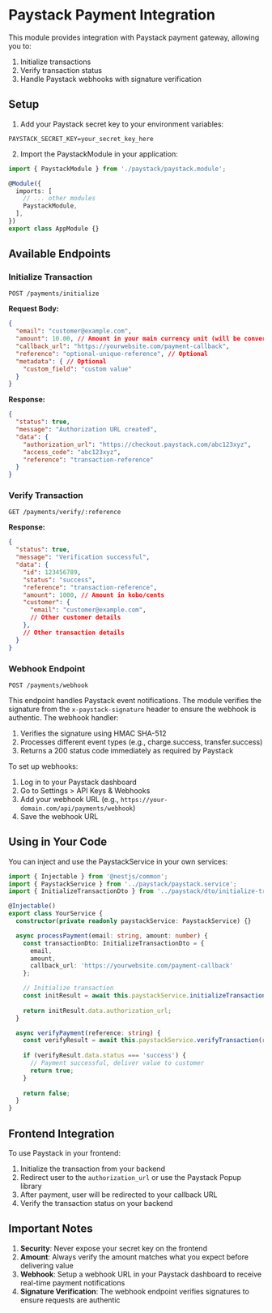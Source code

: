 # Paystack Payment Integration

This module provides integration with Paystack payment gateway, allowing you to:
1. Initialize transactions
2. Verify transaction status
3. Handle Paystack webhooks with signature verification

## Setup

1. Add your Paystack secret key to your environment variables:
```
PAYSTACK_SECRET_KEY=your_secret_key_here
```

2. Import the PaystackModule in your application:
```typescript
import { PaystackModule } from './paystack/paystack.module';

@Module({
  imports: [
    // ... other modules
    PaystackModule,
  ],
})
export class AppModule {}
```

## Available Endpoints

### Initialize Transaction

```
POST /payments/initialize
```

**Request Body:**
```json
{
  "email": "customer@example.com",
  "amount": 10.00, // Amount in your main currency unit (will be converted to subunits)
  "callback_url": "https://yourwebsite.com/payment-callback",
  "reference": "optional-unique-reference", // Optional
  "metadata": { // Optional
    "custom_field": "custom value"
  }
}
```

**Response:**
```json
{
  "status": true,
  "message": "Authorization URL created",
  "data": {
    "authorization_url": "https://checkout.paystack.com/abc123xyz",
    "access_code": "abc123xyz",
    "reference": "transaction-reference"
  }
}
```

### Verify Transaction

```
GET /payments/verify/:reference
```

**Response:**
```json
{
  "status": true,
  "message": "Verification successful",
  "data": {
    "id": 123456789,
    "status": "success",
    "reference": "transaction-reference",
    "amount": 1000, // Amount in kobo/cents
    "customer": {
      "email": "customer@example.com",
      // Other customer details
    },
    // Other transaction details
  }
}
```

### Webhook Endpoint

```
POST /payments/webhook
```

This endpoint handles Paystack event notifications. The module verifies the signature from the `x-paystack-signature` header to ensure the webhook is authentic. The webhook handler:

1. Verifies the signature using HMAC SHA-512
2. Processes different event types (e.g., charge.success, transfer.success)
3. Returns a 200 status code immediately as required by Paystack

To set up webhooks:
1. Log in to your Paystack dashboard
2. Go to Settings > API Keys & Webhooks
3. Add your webhook URL (e.g., `https://your-domain.com/api/payments/webhook`)
4. Save the webhook URL

## Using in Your Code

You can inject and use the PaystackService in your own services:

```typescript
import { Injectable } from '@nestjs/common';
import { PaystackService } from '../paystack/paystack.service';
import { InitializeTransactionDto } from '../paystack/dto/initialize-transaction.dto';

@Injectable()
export class YourService {
  constructor(private readonly paystackService: PaystackService) {}

  async processPayment(email: string, amount: number) {
    const transactionDto: InitializeTransactionDto = {
      email,
      amount,
      callback_url: 'https://yourwebsite.com/payment-callback'
    };

    // Initialize transaction
    const initResult = await this.paystackService.initializeTransaction(transactionDto);
    
    return initResult.data.authorization_url;
  }

  async verifyPayment(reference: string) {
    const verifyResult = await this.paystackService.verifyTransaction(reference);
    
    if (verifyResult.data.status === 'success') {
      // Payment successful, deliver value to customer
      return true;
    }
    
    return false;
  }
}
```

## Frontend Integration

To use Paystack in your frontend:

1. Initialize the transaction from your backend
2. Redirect user to the `authorization_url` or use the Paystack Popup library
3. After payment, user will be redirected to your callback URL
4. Verify the transaction status on your backend

## Important Notes

1. **Security**: Never expose your secret key on the frontend
2. **Amount**: Always verify the amount matches what you expect before delivering value
3. **Webhook**: Setup a webhook URL in your Paystack dashboard to receive real-time payment notifications
4. **Signature Verification**: The webhook endpoint verifies signatures to ensure requests are authentic 
